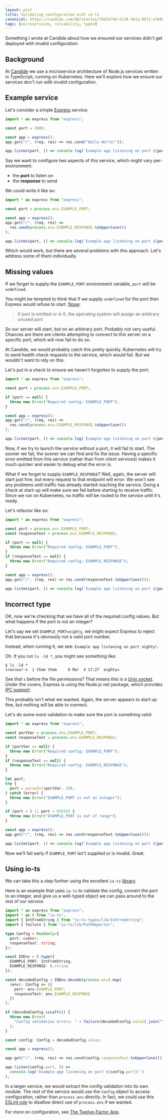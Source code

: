 ```yaml
---
layout: post
title: Validating configuration with io-ts
canonical: https://candide.com/GB/stories/70d34740-5130-4b1a-8971-ef60082036ba
tags: [microservices, reliability, types]
---
```


Something I wrote at Candide about how we ensured our services didn't get deployed with invalid configuration.

## Background

At [Candide](https://candide.com) we use a microservice architecture of Node.js services written in TypeScript, running on Kubernetes. Here we'll explore how we ensure our services don't run with invalid configuration.

## Example service

Let's consider a simple [Express](https://expressjs.com/en/starter/hello-world.html) service:

```typescript
import * as express from "express";

const port = 3000;

const app = express();
app.get("/", (req, res) => res.send("Hello World!"));

app.listen(port, () => console.log(`Example app listening on port ${port}!`));
```

Say we want to configure two aspects of this service, which might vary per-environment:

- the **port** to listen on
- the **response** to send

We could write it like so:

```typescript
import * as express from "express";

const port = process.env.EXAMPLE_PORT;

const app = express();
app.get("/", (req, res) =>
  res.send(process.env.EXAMPLE_RESPONSE.toUpperCase())
);

app.listen(port, () => console.log(`Example app listening on port ${port}!`));
```

Which would work, but there are several problems with this approach. Let's address some of them individually.

## Missing values

If we forget to supply the `EXAMPLE_PORT` environment variable, `port` will be `undefined`.

You might be tempted to think that if we supply `undefined` for the port then Express would refuse to start. [Nope](https://expressjs.com/en/4x/api.html#app.listen):

>If port is omitted or is 0, the operating system will assign an arbitrary unused port

So our server will start, but on an arbitrary port. Probably not very useful. Chances are there are clients attempting to connect to this server on a specific port, which will now fail to do so.

At Candide, we would probably catch this pretty quickly. Kubernetes will try to send health check requests to the service, which would fail. But we wouldn't want to rely on this.

Let's put in a check to ensure we haven't forgotten to supply the port:

```typescript
import * as express from "express";

const port = process.env.EXAMPLE_PORT;

if (port == null) {
  throw new Error("Required config: EXAMPLE_PORT");
}

const app = express();
app.get("/", (req, res) =>
  res.send(process.env.EXAMPLE_RESPONSE.toUpperCase())
);

app.listen(port, () => console.log(`Example app listening on port ${port}!`));
```

Now, if we try to launch the service without a port, it will fail to start. The sooner we fail, the sooner we can find and fix the issue. Having a specific error emitted from this service (rather than from client services) makes it much quicker and easier to debug what the error is.

What if we forget to supply `EXAMPLE_RESPONSE`? Well, again, the server will start just fine, but every request to that endpoint will error. We won't see any problems until traffic has already started reaching the service. Doing a check at start-up will make sure we fail before starting to receive traffic. Since we run on Kubernetes, no traffic will be routed to the service until it's ready.

Let's refactor like so:

```typescript
import * as express from "express";

const port = process.env.EXAMPLE_PORT;
const responseText = process.env.EXAMPLE_RESPONSE;

if (port == null) {
  throw new Error("Required config: EXAMPLE_PORT");
}
if (responseText == null) {
  throw new Error("Required config: EXAMPLE_RESPONSE");
}

const app = express();
app.get("/", (req, res) => res.send(responseText.toUpperCase()));

app.listen(port, () => console.log(`Example app listening on port ${port}!`));
```

## Incorrect type

OK, now we're checking that we have all of the required config values. But what happens if the port is not an integer?

Let's say we set `EXAMPLE_PORT=eighty`, we might expect Express to reject that because it's obviously not a valid port number.

Instead, when running it, we see: `Example app listening on port eighty!`.

Oh.
If you run `ls -ld *`, you might see something like:

```plaintext
$ ls -ld *
srwxrwxr-x  1 thom thom     0 Mar  4 17:27  eighty=
```

See that `s` before the file permissions? That means this is a [Unix socket](https://en.wikipedia.org/wiki/Unix_file_types#Socket). Under the covers, Express is using the Node.js net package, which provides [IPC support](https://nodejs.org/api/net.html#net_ipc_support).

This _probably_ isn't what we wanted. Again, the server appears to start up fine, but nothing will be able to connect.

Let's do some more validation to make sure the port is something valid:

```typescript
import * as express from "express";

const portVar = process.env.EXAMPLE_PORT;
const responseText = process.env.EXAMPLE_RESPONSE;

if (portVar == null) {
  throw new Error("Required config: EXAMPLE_PORT");
}
if (responseText == null) {
  throw new Error("Required config: EXAMPLE_RESPONSE");
}

let port;
try {
  port = parseInt(portVar, 10);
} catch (error) {
  throw new Error("EXAMPLE_PORT is not an integer");
}

if (port < 0 || port > 65535) {
  throw new Error("EXAMPLE_PORT is out of range");
}

const app = express();
app.get("/", (req, res) => res.send(responseText.toUpperCase()));

app.listen(port, () => console.log(`Example app listening on port ${port}!`));
```

Now we'll fail early if `EXAMPLE_PORT` isn't supplied or is invalid. Great.

## Using io-ts

We can take this a step further using the excellent `io-ts` [library](https://github.com/gcanti/io-ts).

Here is an example that uses `io-ts` to validate the config, convert the port to an integer, and give us a well-typed object we can pass around to the rest of our service.

```typescript
import * as express from "express";
import * as t from "io-ts";
import { IntFromString } from "io-ts-types/lib/IntFromString";
import { failure } from "io-ts/lib/PathReporter";

type Config = Readonly<{
  port: number;
  responseText: string;
}>;

const IOEnv = t.type({
  EXAMPLE_PORT: IntFromString,
  EXAMPLE_RESPONSE: t.string
});

const decodedConfig = IOEnv.decode(process.env).map(
  (env): Config => ({
    port: env.EXAMPLE_PORT,
    responseText: env.EXAMPLE_RESPONSE
  })
);

if (decodedConfig.isLeft()) {
  throw new Error(
    "Config validation errors: " + failure(decodedConfig.value).join("\n")
  );
}

const config: Config = decodedConfig.value;

const app = express();

app.get("/", (req, res) => res.send(config.responseText.toUpperCase()));

app.listen(config.port, () =>
  console.log(`Example app listening on port ${config.port}!`)
);
```

In a larger service, we would extract the config validation into its own module. The rest of the service would use the `Config` object to access configuration, rather than `process.env` directly. In fact, we could use this [ESLint rule](https://eslint.org/docs/rules/no-process-env) to disallow direct use of `process.env` if we wanted.

For more on configuration, see [The Twelve-Factor App](https://12factor.net/config).
